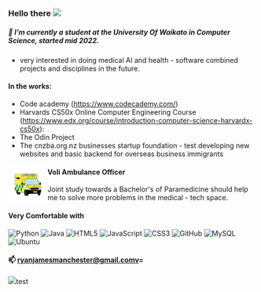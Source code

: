 <!-- Heading -->
### Hello there <img src = "https://raw.githubusercontent.com/MartinHeinz/MartinHeinz/master/wave.gif" width = 30px />

##### 🌱 I’m currently a student at the University Of Waikato in Computer Science, started mid 2022.
- very interested in doing medical AI and health - software combined projects and disciplines in the future.


#### In the works:
* Code academy (https://www.codecademy.com/)
* Harvards CS50x Online Computer Engineering Course (https://www.edx.org/course/introduction-computer-science-harvardx-cs50x):
* The Odin Project
* The cnzba.org.nz businesses startup foundation - test developing new websites and basic backend for overseas business immigrants

<img src="https://github.com/RyanJManchester/RyanJManchester/blob/main/ambo.gif" width = 80px align="left">
<h4> Voli Ambulance Officer </h4>
Joint study towards a Bachelor's of Paramedicine should help me to solve more problems in the medical - tech space.
 
#### Very Comfortable with
![Python](https://img.shields.io/badge/-Python-black?style=flat-square&logo=Python)
![Java](https://img.shields.io/badge/-java-E34A86?style=flat-square&logo=java)
![HTML5](https://img.shields.io/badge/-HTML5-E34F26?style=flat-square&logo=html5&logoColor=white)
![JavaScript](https://img.shields.io/badge/-JavaScript-%23F7DF1C?style=flat-square&logo=javascript&logoColor=000000&labelColor=%23F7DF1C&color=%23FFCE5A)
![CSS3](https://img.shields.io/badge/-CSS3-1572B6?style=flat-square&logo=css3)
![GitHub](https://img.shields.io/badge/-GitHub-181717?style=flat-square&logo=github)
![MySQL](https://img.shields.io/badge/-MySQL-black?style=flat-square&logo=mysql)
![Ubuntu](https://img.shields.io/badge/-Ubuntu-000000?style=flat&logo=ubuntu&logoColor=#E95420)
#### 📫 ryanjamesmanchester@gmail.comv=
<img src="https://img.shields.io/badge/LinkedIn-0077B5?style=for-the-badge&logo=linkedin&logoColor=white">test</img>
